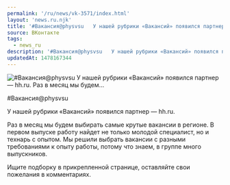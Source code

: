 ```yaml
---
permalink: '/ru/news/vk-3571/index.html'
layout: 'news.ru.njk'
title: '#Вакансия@physvsu   У нашей рубрики «Вакансий» появился партнер — hh.ru. Раз в месяц мы будем'
source: ВКонтакте
tags:
  - news_ru
description: '#Вакансия@physvsu   У нашей рубрики «Вакансий» появился партнер — hh.ru. Раз в месяц мы будем…'
updatedAt: 1478167344
---
```

![#Вакансия@physvsu   У нашей рубрики «Вакансий» появился партнер — hh.ru. Раз в месяц мы будем…](https://sun9-74.userapi.com/impf/c636830/v636830484/2e91b/Hqg2FfeDplE.jpg?size=1280x720&quality=96&sign=b763d4353ba7193d78ebfe9527221b2c&c_uniq_tag=cwPFF2mH9NczPzX39xr8qbdS3r1TOwLo0HqsiZkXQdA&type=album)

#Вакансия@physvsu

У нашей рубрики «Вакансий» появился партнер — hh.ru.

Раз в месяц мы будем выбирать самые крутые вакансии в регионе. В первом выпуске работу найдет не только молодой специалист, но и технарь с опытом. Мы решили выбрать вакансии с разными требованиями к опыту работы, потому что знаем, в группе много выпускников.

Ищите подборку в прикрепленной странице, оставляйте свои пожелания в комментариях.
